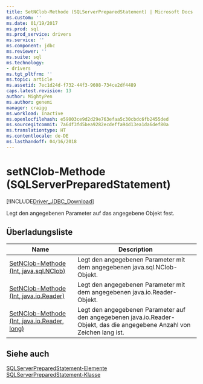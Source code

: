 ```yaml
---
title: SetNClob-Methode (SQLServerPreparedStatement) | Microsoft Docs
ms.custom: ''
ms.date: 01/19/2017
ms.prod: sql
ms.prod_service: drivers
ms.service: ''
ms.component: jdbc
ms.reviewer: ''
ms.suite: sql
ms.technology:
- drivers
ms.tgt_pltfrm: ''
ms.topic: article
ms.assetid: 7ec1d24d-f732-44f3-9608-734ce2df4489
caps.latest.revision: 13
author: MightyPen
ms.author: genemi
manager: craigg
ms.workload: Inactive
ms.openlocfilehash: e59003ce9d2d29e763efaa5c30cbdc6fb2455ded
ms.sourcegitcommit: 7a6df3fd5bea9282ecdeffa94d13ea1da6def80a
ms.translationtype: HT
ms.contentlocale: de-DE
ms.lasthandoff: 04/16/2018
---
```

# <a name="setnclob-method-sqlserverpreparedstatement"></a>setNClob-Methode (SQLServerPreparedStatement)
[!INCLUDE[Driver_JDBC_Download](../../../includes/driver_jdbc_download.md)]

  Legt den angegebenen Parameter auf das angegebene Objekt fest.  
  
## <a name="overload-list"></a>Überladungsliste  
  
|Name|Description|  
|----------|-----------------|  
|[SetNClob-Methode &#40;Int, java.sql.NClob&#41;](../../../connect/jdbc/reference/setnclob-method-int-java-sql-nclob.md)|Legt den angegebenen Parameter mit dem angegebenen java.sql.NClob-Objekt.|  
|[SetNClob-Methode &#40;Int, java.io.Reader&#41;](../../../connect/jdbc/reference/setnclob-method-int-java-io-reader.md)|Legt den angegebenen Parameter mit dem angegebenen java.io.Reader-Objekt.|  
|[SetNClob-Methode &#40;Int, java.io.Reader, long&#41;](../../../connect/jdbc/reference/setnclob-method-int-java-io-reader-long.md)|Legt den angegebenen Parameter auf den angegebenen java.io.Reader-Objekt, das die angegebene Anzahl von Zeichen lang ist.|  
  
## <a name="see-also"></a>Siehe auch  
 [SQLServerPreparedStatement-Elemente](../../../connect/jdbc/reference/sqlserverpreparedstatement-members.md)   
 [SQLServerPreparedStatement-Klasse](../../../connect/jdbc/reference/sqlserverpreparedstatement-class.md)  
  
  
